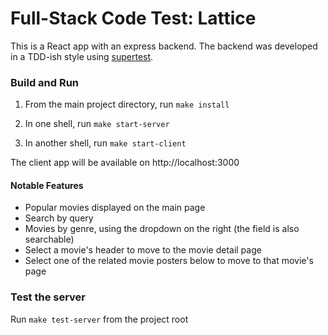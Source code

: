 # Full-Stack Code Test: Lattice

This is a React app with an express backend.  The backend was developed in a TDD-ish style using [supertest](https://github.com/visionmedia/supertest).

### Build and Run

1) From the main project directory, run `make install`

2) In one shell, run `make start-server`

3) In another shell, run `make start-client`


The client app will be available on http://localhost:3000

#### Notable Features

- Popular movies displayed on the main page
- Search by query
- Movies by genre, using the dropdown on the right (the field is also searchable)
- Select a movie's header to move to the movie detail page
- Select one of the related movie posters below to move to that movie's page

### Test the server

Run `make test-server` from the project root
